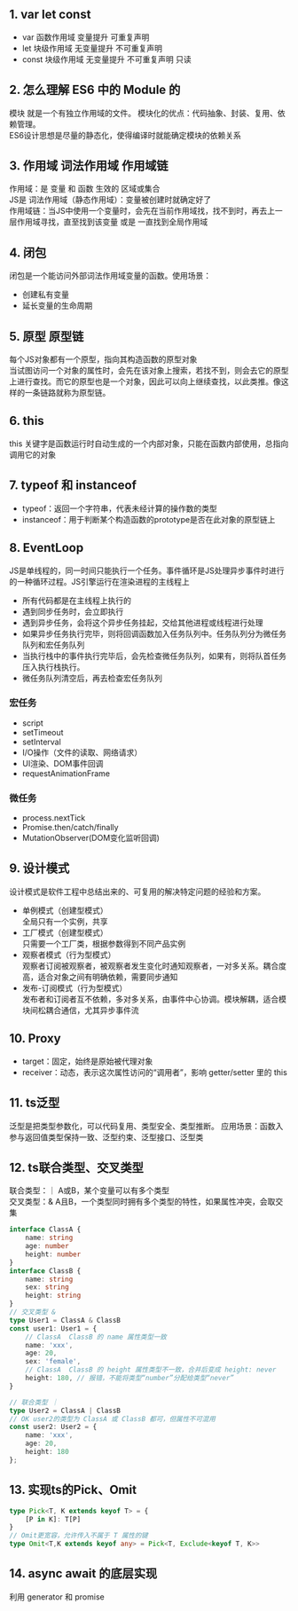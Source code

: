 ## 1. var let const
- var 函数作用域 变量提升 可重复声明
- let 块级作用域 无变量提升 不可重复声明
- const 块级作用域 无变量提升 不可重复声明 只读

## 2. 怎么理解 ES6 中的 Module 的
模块 就是一个有独立作用域的文件。
模块化的优点：代码抽象、封装、复用、依赖管理。  
ES6设计思想是尽量的静态化，使得编译时就能确定模块的依赖关系

## 3. 作用域 词法作用域 作用域链
作用域：是 变量 和 函数 生效的 区域或集合  
JS是 词法作用域（静态作用域）：变量被创建时就确定好了  
作用域链：当JS中使用一个变量时，会先在当前作用域找，找不到时，再去上一层作用域寻找，直至找到该变量 或是 一直找到全局作用域

## 4. 闭包
闭包是一个能访问外部词法作用域变量的函数。使用场景：
- 创建私有变量
- 延长变量的生命周期

## 5. 原型 原型链
每个JS对象都有一个原型，指向其构造函数的原型对象  
当试图访问一个对象的属性时，会先在该对象上搜索，若找不到，则会去它的原型上进行查找。而它的原型也是一个对象，因此可以向上继续查找，以此类推。像这样的一条链路就称为原型链。

## 6. this 
this 关键字是函数运行时自动生成的一个内部对象，只能在函数内部使用，总指向调用它的对象

## 7. typeof 和 instanceof
- typeof：返回一个字符串，代表未经计算的操作数的类型
- instanceof：用于判断某个构造函数的prototype是否在此对象的原型链上

## 8. EventLoop
JS是单线程的，同一时间只能执行一个任务。事件循环是JS处理异步事件时进行的一种循环过程。JS引擎运行在渲染进程的主线程上
- 所有代码都是在主线程上执行的
- 遇到同步任务时，会立即执行
- 遇到异步任务，会将这个异步任务挂起，交给其他进程或线程进行处理
- 如果异步任务执行完毕，则将回调函数加入任务队列中。任务队列分为微任务队列和宏任务队列
- 当执行栈中的事件执行完毕后，会先检查微任务队列，如果有，则将队首任务压入执行栈执行。
- 微任务队列清空后，再去检查宏任务队列
### 宏任务
- script
- setTimeout
- setInterval
- I/O操作（文件的读取、网络请求）
- UI渲染、DOM事件回调
- requestAnimationFrame
### 微任务
- process.nextTick
- Promise.then/catch/finally
- MutationObserver(DOM变化监听回调)

## 9. 设计模式
设计模式是软件工程中总结出来的、可复用的解决特定问题的经验和方案。
- 单例模式（创建型模式）  
全局只有一个实例，共享
- 工厂模式（创建型模式）  
只需要一个工厂类，根据参数得到不同产品实例
- 观察者模式（行为型模式）  
观察者订阅被观察者，被观察者发生变化时通知观察者，一对多关系。耦合度高，适合对象之间有明确依赖，需要同步通知
- 发布-订阅模式（行为型模式）  
发布者和订阅者互不依赖，多对多关系，由事件中心协调。模块解耦，适合模块间松耦合通信，尤其异步事件流

## 10. Proxy
- target：固定，始终是原始被代理对象
- receiver：动态，表示这次属性访问的“调用者”，影响 getter/setter 里的 this

## 11. ts泛型
泛型是把类型参数化，可以代码复用、类型安全、类型推断。
应用场景：函数入参与返回值类型保持一致、泛型约束、泛型接口、泛型类

## 12. ts联合类型、交叉类型
联合类型：｜ A或B，某个变量可以有多个类型  
交叉类型：& A且B，一个类型同时拥有多个类型的特性，如果属性冲突，会取交集
```ts
interface ClassA {
    name: string
    age: number
    height: number
}
interface ClassB {
    name: string
    sex: string
    height: string
}
// 交叉类型 &
type User1 = ClassA & ClassB
const user1: User1 = {
    // ClassA  ClassB 的 name 属性类型一致
    name: 'xxx',
    age: 20,
    sex: 'female',
    // ClassA  ClassB 的 height 属性类型不一致，合并后变成 height: never
    height: 180, // 报错，不能将类型“number”分配给类型“never”
}

// 联合类型 ｜
type User2 = ClassA | ClassB
// OK user2的类型为 ClassA 或 ClassB 都可，但属性不可混用
const user2: User2 = {
    name: 'xxx',
    age: 20,
    height: 180
};
```

## 13. 实现ts的Pick、Omit
```ts
type Pick<T, K extends keyof T> = {
    [P in K]: T[P]
}
// Omit更宽容，允许传入不属于 T 属性的键
type Omit<T,K extends keyof any> = Pick<T, Exclude<keyof T, K>>
```

## 14. async await 的底层实现
利用 generator 和 promise
